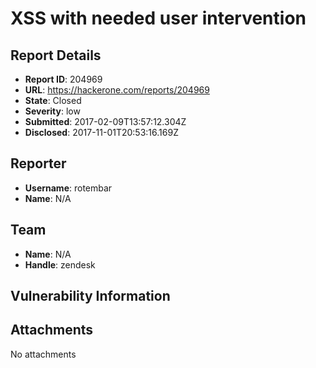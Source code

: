 # XSS with needed user intervention

## Report Details
- **Report ID**: 204969
- **URL**: https://hackerone.com/reports/204969
- **State**: Closed
- **Severity**: low
- **Submitted**: 2017-02-09T13:57:12.304Z
- **Disclosed**: 2017-11-01T20:53:16.169Z

## Reporter
- **Username**: rotembar
- **Name**: N/A

## Team
- **Name**: N/A
- **Handle**: zendesk

## Vulnerability Information


## Attachments
No attachments
